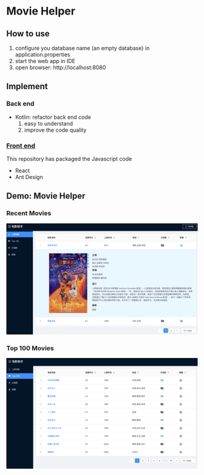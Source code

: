# Movie Helper

## How to use
1. configure you database name (an empty database) in application.properties
2. start the web app in IDE
3. open browser: http://localhost:8080

## Implement
### Back end
- Kotlin: refactor back end code
    1. easy to understand
    2. improve the code quality

### [Front end](https://github.com/zzh1991/React-SpringBoot/blob/master/README.md)
This repository has packaged the Javascript code
- React
- Ant Design

## Demo: Movie Helper
### Recent Movies
![Recent](pictures/recent-movie-antd3.png)
### Top 100 Movies
![Top](pictures/top-movie-antd3.png)